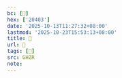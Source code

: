 ```yaml
---
bc: [𠐃]
hex: ['20403']
date: '2025-10-13T11:27:32+08:00'
lastmod: '2025-10-23T15:53:13+08:00'
title: 󰘓
url: 󰘓
tags: [𨁀]
src: GHZR
note:
---
```

